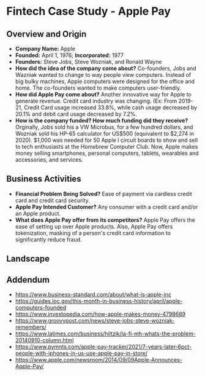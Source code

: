 # Fintech Case Study - Apple Pay

## Overview and Origin

  * **Company Name:** Apple
  * **Founded:** April 1, 1976; **Incorporated:** 1977
  * **Founders:** Steve Jobs, Steve Wozniak, and Ronald Wayne
  * **How did the idea of the company come about?** Co-founders, Jobs and Wazniak wanted to change to way people view computers. Instead of big bulky machines, Apple computers were designed for the office and home. The co-founders wanted to make computers user-friendly. 
  * **How did Apple Pay come about?** Another innovative way for Apple to generate revenue.  Credit card industry was changing. (Ex: From 2019-21, Credit Card usage increased 33.8%, while cash usage decreased by 20.1% and debit card usage decreased by 7.2%.
  * **How is the company funded? How much funding did they receive?** Orginally, Jobs sold his a VW Microbus, for a few hundred dollars, and Wozniak sold his HP-65 calculator for US$500 (equivalent to $2,274 in 2020). $1,000 was needed for 50 Apple I circuit boards to show and sell to tech enthusiasts at the Homebrew Computer Club. Now, Apple makes money selling smartphones, personal computers, tablets, wearables and accessories, and services.

## Business Activities

  * **Financial Problem Being Solved?** Ease of payment via cardless credit card and credit card security.
  * **Apple Pay Intended Customer?** Any consumer with a credit card and/or an Apple product.
  * **What does Apple Pay offer from its competitors?** Apple Pay offers the ease of setting up over Apple products. Also, Apple Pay offers tokenization, masking of a person's credit card information to significantly reduce fraud.

## Landscape







## Addendum
  * https://www.business-standard.com/about/what-is-apple-inc
  * https://guides.loc.gov/this-month-in-business-history/april/apple-computers-founded
  * https://www.investopedia.com/how-apple-makes-money-4798689
  * https://www.groovypost.com/news/steve-jobs-steve-wozniak-remembers/
  * https://www.latimes.com/business/hiltzik/la-fi-mh-whats-the-problem-20140910-column.html
  * https://www.pymnts.com/apple-pay-tracker/2021/7-years-later-6pct-people-with-iphones-in-us-use-apple-pay-in-store/
  * https://www.apple.com/newsroom/2014/09/09Apple-Announces-Apple-Pay/
